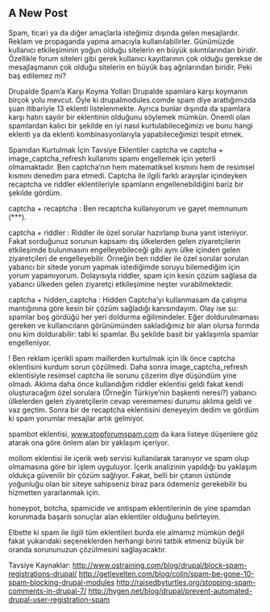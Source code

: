 ## A New Post

Spam, ticari ya da diğer amaçlarla isteğimiz dışında gelen mesajlardır. Reklam ve propaganda yapma  amacıyla kullanılabilirler.  Günümüzde kullanıcı etkileşiminin yoğun olduğu sitelerin en büyük sıkıntılarından biridir. Özellikle forum siteleri gibi gerek kullanıcı kayıtlarının çok olduğu gerekse de mesajlaşmanın çok olduğu sitelerin en büyük baş ağrılarından biridir. Peki baş edilemez mi?

Drupalde  Spam’a Karşı Koyma Yolları
Drupalde spamlara karşı koymanın birçok yolu mevcut. Öyle ki drupalmodules.comde spam diye arattığımızda şuan itibariyle 13 eklenti listelenmekte. Ayrıca bunlar dışında da spamlara karşı hatırı sayılır bir eklentinin olduğunu söylemek mümkün. Önemli olan spamlardan kalıcı bir şekilde en iyi nasıl kurtulabileceğimizi ve bunu hangi eklenti ya da eklenti kombinasyonlarıyla yapabileceğimizi tespit etmek.

Spamdan Kurtulmak İçin Tavsiye Eklentiler
captcha ve captcha + image_captcha_refresh kullanımı spamı engellemek için yeterli olmamaktadır. Ben captcha‘nın hem matematiksel kısmını hem de resimsel kısmını denedim para etmedi. Captcha ile ilgili farklı arayışlar içindeyken recaptcha ve  riddler eklentileriyle spamların engellenebildiğini bariz bir şekilde gördüm.

captcha + recaptcha : Ben recaptcha kullanıyorum ve gayet memnunum (***).

captcha + riddler : Riddler ile özel sorular hazırlanıp buna yanıt isteniyor. Fakat sorduğunuz sorunun kapsamı dış ülkelerden gelen ziyaretçilerin etkileşimde bulunmasını engelleyebileceği gibi aynı ülke içinden gelen ziyaretçileri de engelleyebilir. Örneğin ben riddler ile özel sorular sorulan yabancı bir sitede yorum yapmak istediğimde soruyu bilemediğim için yorum yapamıyorum. Dolayısıyla riddler, spam için kesin çözüm sağlasa da yabancı ülkeden gelen ziyaretçi etkileşimine neşter vurabilmektedir.

captcha + hidden_captcha : Hidden Captcha’yı kullanmasam da çalışma mantığınına göre kesin bir çözüm sağladığı kanısındayım. Olay ise şu: spamlar boş gördüğü her yeri doldurma eğilimindeler. Eğer doldurulmaması gereken ve kullanıcıların görünümünden sakladığımız bir alan olursa formda onu kim doldurabilir: tabi ki spamlar. Bu şekilde basit bir yaklaşımla spamlar engelleniyor.

 !  Ben reklam içerikli spam maillerden kurtulmak için ilk önce captcha eklentisini kurdum sorun çözülmedi. Daha sonra image_captcha_refresh eklentisiyle resimsel captcha ile sorunu çözerim diye düşündüm yine olmadı. Aklıma daha önce kullandığım riddler eklentisi geldi fakat kendi oluşturacağım özel sorulara (Örneğin Türkiye’nin başkenti neresi?) yabancı ülkelerden gelen ziyaretçilerin cevap verememesi durumu aklıma geldi ve vaz geçtim. Sonra bir de recaptcha eklentisini deneyeyim dedim ve gördüm ki spam yorumlar mesajlar artık gelmiyor.

spambot eklentisi, www.stopforumspam.com da kara listeye düşenlere göz atarak ona göre önlem alan bir yaklaşım içeriyor.

mollom eklentisi ile içerik web servisi kullanılarak taranıyor ve spam olup olmamasına göre bir işlem uyguluyor. İçerik analizinin yapıldığı bu yaklaşım oldukça güvenilir bir çözüm sağlıyor. Fakat, belli bir çıtanın üstünde yoğunluğu olan bir siteye sahipseniz biraz para ödemeniz gerekebilir bu hizmetten yararlanmak için.

honeypot, botcha, spamicide  ve antispam eklentilerinin de yine spamdan korunmada başarılı sonuçlar alan eklentiler olduğunu belirteyim.

Elbette ki spam ile ilgili tüm eklentileri burda ele almamız mümkün değil fakat yukarıdaki seçeneklerden herhangi birini tatbik etmeniz büyük bir oranda sorununuzun çözülmesini sağlayacaktır.

Tavsiye Kaynaklar:
http://www.ostraining.com/blog/drupal/block-spam-registrations-drupal/
http://getlevelten.com/blog/colin/spam-be-gone-10-spam-blocking-drupal-modules
http://raisedbyturtles.org/stopping-spam-comments-in-drupal-7/
http://hygen.net/blog/drupal/prevent-automated-drupal-user-registration-spam
